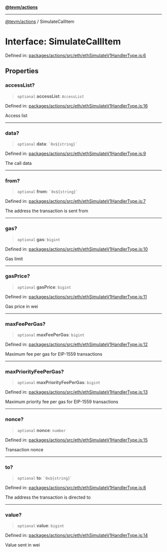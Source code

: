 [**@tevm/actions**](../README.md)

***

[@tevm/actions](../globals.md) / SimulateCallItem

# Interface: SimulateCallItem

Defined in: [packages/actions/src/eth/ethSimulateV1HandlerType.js:6](https://github.com/evmts/tevm-monorepo/blob/main/packages/actions/src/eth/ethSimulateV1HandlerType.js#L6)

## Properties

### accessList?

> `optional` **accessList**: `AccessList`

Defined in: [packages/actions/src/eth/ethSimulateV1HandlerType.js:16](https://github.com/evmts/tevm-monorepo/blob/main/packages/actions/src/eth/ethSimulateV1HandlerType.js#L16)

Access list

***

### data?

> `optional` **data**: `` `0x${string}` ``

Defined in: [packages/actions/src/eth/ethSimulateV1HandlerType.js:9](https://github.com/evmts/tevm-monorepo/blob/main/packages/actions/src/eth/ethSimulateV1HandlerType.js#L9)

The call data

***

### from?

> `optional` **from**: `` `0x${string}` ``

Defined in: [packages/actions/src/eth/ethSimulateV1HandlerType.js:7](https://github.com/evmts/tevm-monorepo/blob/main/packages/actions/src/eth/ethSimulateV1HandlerType.js#L7)

The address the transaction is sent from

***

### gas?

> `optional` **gas**: `bigint`

Defined in: [packages/actions/src/eth/ethSimulateV1HandlerType.js:10](https://github.com/evmts/tevm-monorepo/blob/main/packages/actions/src/eth/ethSimulateV1HandlerType.js#L10)

Gas limit

***

### gasPrice?

> `optional` **gasPrice**: `bigint`

Defined in: [packages/actions/src/eth/ethSimulateV1HandlerType.js:11](https://github.com/evmts/tevm-monorepo/blob/main/packages/actions/src/eth/ethSimulateV1HandlerType.js#L11)

Gas price in wei

***

### maxFeePerGas?

> `optional` **maxFeePerGas**: `bigint`

Defined in: [packages/actions/src/eth/ethSimulateV1HandlerType.js:12](https://github.com/evmts/tevm-monorepo/blob/main/packages/actions/src/eth/ethSimulateV1HandlerType.js#L12)

Maximum fee per gas for EIP-1559 transactions

***

### maxPriorityFeePerGas?

> `optional` **maxPriorityFeePerGas**: `bigint`

Defined in: [packages/actions/src/eth/ethSimulateV1HandlerType.js:13](https://github.com/evmts/tevm-monorepo/blob/main/packages/actions/src/eth/ethSimulateV1HandlerType.js#L13)

Maximum priority fee per gas for EIP-1559 transactions

***

### nonce?

> `optional` **nonce**: `number`

Defined in: [packages/actions/src/eth/ethSimulateV1HandlerType.js:15](https://github.com/evmts/tevm-monorepo/blob/main/packages/actions/src/eth/ethSimulateV1HandlerType.js#L15)

Transaction nonce

***

### to?

> `optional` **to**: `` `0x${string}` ``

Defined in: [packages/actions/src/eth/ethSimulateV1HandlerType.js:8](https://github.com/evmts/tevm-monorepo/blob/main/packages/actions/src/eth/ethSimulateV1HandlerType.js#L8)

The address the transaction is directed to

***

### value?

> `optional` **value**: `bigint`

Defined in: [packages/actions/src/eth/ethSimulateV1HandlerType.js:14](https://github.com/evmts/tevm-monorepo/blob/main/packages/actions/src/eth/ethSimulateV1HandlerType.js#L14)

Value sent in wei
